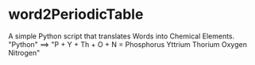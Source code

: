 # word2PeriodicTable
A simple Python script that translates Words into Chemical Elements. "Python" ==> "P + Y + Th + O + N  = Phosphorus Yttrium Thorium Oxygen Nitrogen"
